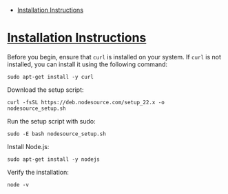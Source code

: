 <!-- TOC -->
* [Installation Instructions](#installation-instructions)
<!-- TOC -->

# [Installation Instructions ](https://github.com/nodesource/distributions/blob/master/README.md)

Before you begin, ensure that `curl` is installed on your system. If `curl` is not installed, you can install it using the following command:

`sudo apt-get install -y curl`

Download the setup script:

`curl -fsSL https://deb.nodesource.com/setup_22.x -o nodesource_setup.sh`

Run the setup script with sudo:

`sudo -E bash nodesource_setup.sh`

Install Node.js:

`sudo apt-get install -y nodejs`

Verify the installation:

`node -v`
